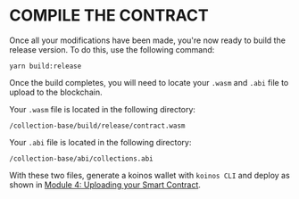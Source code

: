 # COMPILE THE CONTRACT

Once all your modifications have been made, you're now ready to build the release version. To do this, use the following command:

```
yarn build:release
```

Once the build completes, you will need to locate your `.wasm` and `.abi` file to upload to the blockchain.

Your `.wasm` file is located in the following directory:

```
/collection-base/build/release/contract.wasm
```
Your `.abi` file is located in the following directory:
```
/collection-base/abi/collections.abi
```

With these two files, generate a koinos wallet with `koinos CLI` and deploy as shown in [Module 4: Uploading your Smart Contract](../M4/7_upload-contract.md).